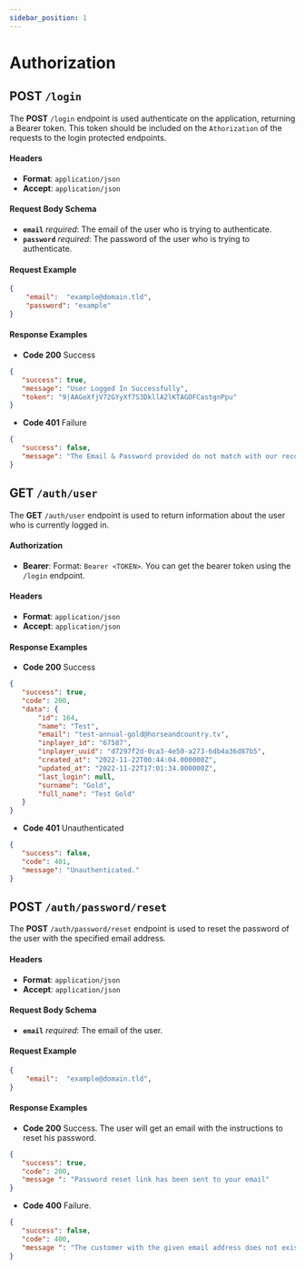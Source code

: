 ```yaml
---
sidebar_position: 1
---
```


# Authorization

## POST `/login`

The **POST** `/login` endpoint is used authenticate on the application, returning a Bearer token. This token should be included on the `Athorization` of the requests to the login protected endpoints. 

#### Headers

* **Format**: `application/json`
* **Accept**: `application/json`

#### Request Body Schema

* **`email`** *required*: The email of the user who is trying to authenticate.
* **`password`** *required*: The password of the user who is trying to authenticate.

#### Request Example

```json
{
    "email":  "example@domain.tld",
    "password": "example"
}
```

#### Response Examples

* **Code 200** Success
 ```json
{
    "success": true,
    "message": "User Logged In Successfully",
    "token": "9|AAGoXfjV72GYyXf7S3DkllA2lKTAGOFCastgnPpu"
}
 ```

* **Code 401** Failure
 ```json
{
    "success": false,
    "message": "The Email & Password provided do not match with our record."
}
 ```
 
## GET `/auth/user`

The **GET** `/auth/user` endpoint is used to return information about the user who is currently logged in.

#### Authorization

* **Bearer**: Format: `Bearer <TOKEN>`. You can get the bearer token using the `/login` endpoint.

#### Headers

* **Format**: `application/json`
* **Accept**: `application/json`

#### Response Examples

* **Code 200** Success
 ```json
{
    "success": true,
    "code": 200,
    "data": {
        "id": 164,
        "name": "Test",
        "email": "test-annual-gold@horseandcountry.tv",
        "inplayer_id": "67587",
        "inplayer_uuid": "d7297f2d-0ca3-4e50-a273-6db4a36d87b5",
        "created_at": "2022-11-22T00:44:04.000000Z",
        "updated_at": "2022-11-22T17:01:34.000000Z",
        "last_login": null,
        "surname": "Gold",
        "full_name": "Test Gold"
    }
}
 ```

* **Code 401** Unauthenticated
 ```json
{
    "success": false,
    "code": 401,
    "message": "Unauthenticated."
}
 ```

## POST `/auth/password/reset`

The **POST** `/auth/password/reset` endpoint is used to reset the password of the user with the specified email address.

#### Headers

* **Format**: `application/json`
* **Accept**: `application/json`

#### Request Body Schema

* **`email`** *required*: The email of the user.

#### Request Example

```json
{
    "email":  "example@domain.tld",
}
```

#### Response Examples

* **Code 200** Success. The user will get an email with the instructions to reset his password.
 ```json
{
    "success": true,
    "code": 200,
    "message ": "Password reset link has been sent to your email"
}
 ```

* **Code 400** Failure.
 ```json
{
    "success": false,
    "code": 400,
    "message ": "The customer with the given email address does not exists."
}